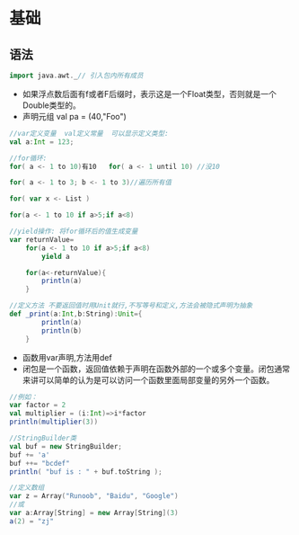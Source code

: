 # 基础
## 语法
```scala
import java.awt._// 引入包内所有成员
```

+ 如果浮点数后面有f或者F后缀时，表示这是一个Float类型，否则就是一个
Double类型的。
+ 声明元组 val pa = (40,"Foo")
```scala
//var定义变量  val定义常量  可以显示定义类型:
val a:Int = 123;
```

```scala
//for循环:
for( a <- 1 to 10)有10   for( a <- 1 until 10) //没10

for( a <- 1 to 3; b <- 1 to 3)//遍历所有值

for( var x <- List )

for(a <- 1 to 10 if a>5;if a<8)
```

```scala
//yield操作: 将for循环后的值生成变量
var returnValue=
    for(a <- 1 to 10 if a>5;if a<8)
        yield a

    for(a<-returnValue){
        println(a)
    }
```

```scala
//定义方法 不要返回值时用Unit就行,不写等号和定义,方法会被隐式声明为抽象
def _print(a:Int,b:String):Unit={
        println(a)
        println(b)
    }
```
+ 函数用var声明,方法用def
+ 闭包是一个函数，返回值依赖于声明在函数外部的一个或多个变量。闭包通常来讲可以简单的认为是可以访问一个函数里面局部变量的另外一个函数。
```scala
//例如：
var factor = 2
val multiplier = (i:Int)=>i*factor
println(multiplier(3))
```

```scala
//StringBuilder类
val buf = new StringBuilder;
buf += 'a'
buf ++= "bcdef"
println( "buf is : " + buf.toString );
```
```scala
//定义数组
var z = Array("Runoob", "Baidu", "Google")
//或
var a:Array[String] = new Array[String](3)
a(2) = "zj"
```